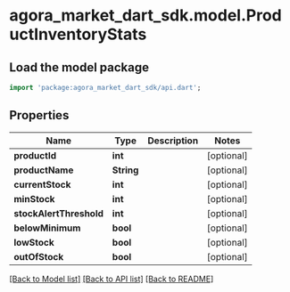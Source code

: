 # agora_market_dart_sdk.model.ProductInventoryStats

## Load the model package
```dart
import 'package:agora_market_dart_sdk/api.dart';
```

## Properties
Name | Type | Description | Notes
------------ | ------------- | ------------- | -------------
**productId** | **int** |  | [optional] 
**productName** | **String** |  | [optional] 
**currentStock** | **int** |  | [optional] 
**minStock** | **int** |  | [optional] 
**stockAlertThreshold** | **int** |  | [optional] 
**belowMinimum** | **bool** |  | [optional] 
**lowStock** | **bool** |  | [optional] 
**outOfStock** | **bool** |  | [optional] 

[[Back to Model list]](../README.md#documentation-for-models) [[Back to API list]](../README.md#documentation-for-api-endpoints) [[Back to README]](../README.md)



